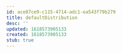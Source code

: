 ```yaml
---
id: ace87ce9-c115-4714-adc1-ea543f79b279
title: defaultDistribution
desc: ''
updated: 1618573905133
created: 1618573905133
stub: true
---
```


